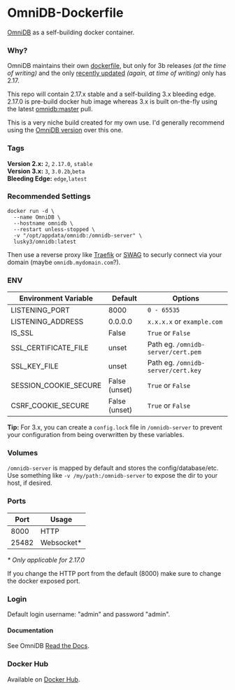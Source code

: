 # OmniDB-Dockerfile
[OmniDB](https://omnidb.org/) as a self-building docker container.

### Why?
OmniDB maintains their own [dockerfile](https://hub.docker.com/r/omnidbteam/omnidb), but only for 3b releases _(at the time of writing)_ and the only [recently updated](https://github.com/taivokasper/docker-omnidb) _(again, at time of writing)_ only has 2.17.  
  
This repo will contain 2.17.x stable and a self-building 3.x bleeding edge. 2.17.0 is pre-build docker hub image whereas 3.x is built on-the-fly using the latest [omnidb:master](https://github.com/OmniDB/OmniDB) pull.
  
This is a very niche build created for my own use. I'd generally recommend using the [OmniDB version](https://hub.docker.com/r/omnidbteam/omnidb) over this one.

### Tags
**Version 2.x:** `2`, `2.17.0`, `stable`  
**Version 3.x:** `3`, `3.0.2b`,`beta`  
**Bleeding Edge:** `edge`,`latest`

### Recommended Settings
```
docker run -d \
  --name OmniDB \
  --hostname omnidb \
  --restart unless-stopped \
  -v "/opt/appdata/omnidb:/omnidb-server" \
  lusky3/omnidb:latest
```
  
Then use a reverse proxy like [Traefik](https://github.com/traefik/traefik) or [SWAG](https://github.com/linuxserver/docker-swag) to securly connect via your domain (maybe `omnidb.mydomain.com`?).

### ENV

| Environment Variable | Default | Options |
| ---- | ----- | ---- |
| LISTENING_PORT | 8000  | `0 - 65535` |
| LISTENING_ADDRESS | 0.0.0.0 | `x.x.x.x` or `example.com` |
| IS_SSL | False | `True` or `False` |
| SSL_CERTIFICATE_FILE | unset | Path eg. `/omnidb-server/cert.pem` |
| SSL_KEY_FILE | unset | Path eg. `/omnidb-server/cert.key` |
| SESSION_COOKIE_SECURE | False (unset) | `True` or `False` |
| CSRF_COOKIE_SECURE | False (unset) | `True` or `False` |  
  
**Tip:** For 3.x, you can create a `config.lock` file in `/omnidb-server` to prevent your configuration from being overwritten by these variables.

### Volumes
`/omnidb-server` is mapped by default and stores the config/database/etc.  
Use something like `-v /my/path:/omnidb-server` to expose the dir to your host, if desired.

### Ports
| Port | Usage |
| ---- | ----- |
| 8000 | HTTP  |
| 25482 | Websocket* |  
  
_\* Only applicable for 2.17.0_  
  
If you change the HTTP port from the default (8000) make sure to change the docker exposed port.


### Login
Default login username: "admin" and password "admin".

#### Documentation
See OmniDB [Read the Docs](https://omnidb.readthedocs.io/en/latest/).

### Docker Hub
Available on [Docker Hub](https://hub.docker.com/repository/docker/lusky3/omnidb).

